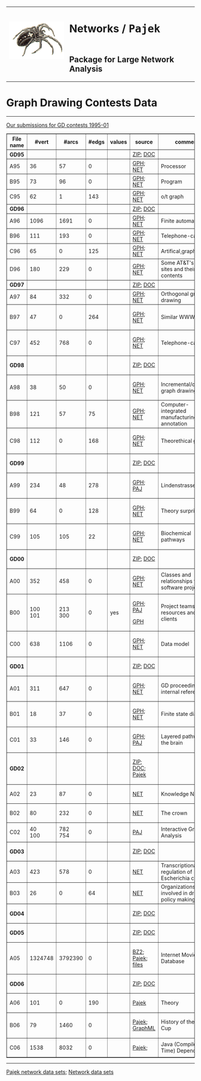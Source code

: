 <html>
 <body>
 <table>
  <tr><td rowspan=2><img src="../pajek.gif">&nbsp; &nbsp;
      <td><h1><b>Networks / <tt>Pajek</tt></b></h1></tr>
  <tr><td><h2><b>Package for Large Network Analysis</b></h2></tr>
 </table>
  <h1>Graph Drawing Contests Data</h1>
  <hr>
  <A HREF="./GDpreprint.pdf">Our submissions for GD contests 1995-01</A>
<table border>
<tr>
 <th> File name</th>
 <th> #vert </th>
 <th> #arcs </th>
 <th> #edgs </th>
 <th> values </th>
 <th> source </th>
 <th> comment </th>
</tr>
<tr>
  <th> GD95 </th>
  <td>  </td>
  <td></td>
  <td></td>
  <td></td>
  <td>
   <a href="https://github.com/bavla/Nets/raw/refs/heads/master/data/Pajek/gd/GD95.ZIP">ZIP</a>;
   <a href="./GD95/Rules95.md">DOC</a>
  </td>
  <td>  </td>
</tr>
<tr>
  <td> A95 </td>
  <td> 36 </td>
  <td> 57 </td>
  <td>  0 </td>
  <td></td>
  <td>
   <a href="./GD95/A95.GPH">GPH</a>;
   <a href="./GD95/A95.NET">NET</a>
  </td>
  <td>Processor </td>
</tr>
<tr>
  <td> B95 </td>
  <td>  73 </td>
  <td>  96 </td>
  <td>   0 </td>
  <td></td>
  <td>
   <a href="./GD95/B95.GPH">GPH</a>;
   <a href="./GD95/B95.NET">NET</a>
  </td>
  <td>Program</td>
</tr>
<tr>
  <td> C95 </td>
  <td> 62 </td>
  <td> 1 </td>
  <td> 143 </td>
  <td></td>
  <td>
   <a href="./GD95/C95.GPH">GPH</a>;
   <a href="./GD95/C95.NET">NET</a>
  </td>
  <td>o/t graph </td>
</tr>
<tr>
  <th> GD96 </th>
  <td>  </td>
  <td></td>
  <td></td>
  <td></td>
  <td>
   <a href=" https://github.com/bavla/Nets/raw/refs/heads/master/data/Pajek/gd/GD96.ZIP">ZIP</a>;
   <a href="./GD96/Rules96.md">DOC</a>
  </td>
  <td>  </td>
</tr>
<tr>
  <td> A96 </td>
  <td> 1096 </td>
  <td> 1691 </td>
  <td>    0 </td>
  <td></td>
  <td>
   <a href="./GD96/A96.GPH">GPH</a>;
   <a href="./GD96/A96.NET">NET</a>
  </td>
  <td> Finite automaton</td>
</tr>
<tr>
  <td> B96 </td>
  <td>  111 </td>
  <td>  193 </td>
  <td>    0 </td>
  <td></td>
  <td>
   <a href="./GD96/B96.GPH">GPH</a>;
   <a href="./GD96/B96.NET">NET</a>
  </td>
  <td> Telephone-calls </td>
</tr>
<tr>
  <td> C96 </td>
  <td> 65 </td>
  <td>  0 </td>
  <td> 125 </td>
  <td></td>
  <td>
   <a href="./GD96/C96.GPH">GPH</a>;
   <a href="./GD96/C96.NET">NET</a>
  </td>
  <td>Artifical¸graph  </td>
</tr>
<tr>
  <td> D96 </td>
  <td> 180 </td>
  <td> 229 </td>
  <td>   0 </td>
  <td></td>
  <td>
   <a href="./GD96/D96.GPH">GPH</a>;
   <a href="./GD96/D96.NET">NET</a>
  </td>
  <td>Some AT&T's WWW sites and their contents</td>
</tr>
<tr>
  <th> GD97 </th>
  <td>  </td>
  <td></td>
  <td></td>
  <td></td>
  <td>
   <a href="./GD97/gd97.zip">ZIP</a>;
   <a href="./GD97/rules97.htm">DOC</a>
  </td>
  <td>  </td>
</tr>
<tr>
  <td> A97 </td>
  <td>  84 </td>
  <td> 332 </td>
  <td>   0 </td>
  <td></td>
  <td>
   <a href="./gd97/A97.gph">GPH</a>;
   <a href="./gd97/A97.net">NET</a>

  </td>

  <td>Orthogonal graph-drawing</td>

</tr>

<tr>

  <td> B97 </td>

  <td>  47 </td>

  <td>   0 </td>

  <td> 264 </td>

  <td></td>

  <td>

   <a href="./gd97/B97.gph">GPH</a>;
   <a href="./gd97/B97.net">NET</a>

  </td>

  <td>Similar WWW pages</td>

</tr>

<tr>

  <td> C97 </td>

  <td> 452 </td>

  <td> 768 </td>

  <td>   0 </td>

  <td></td>

  <td>

   <a href="./gd97/C97.gph">GPH</a>;
   <a href="./gd97/C97.net">NET</a>

  </td>

  <td>Telephone-calls </td>

</tr>

<tr>

  <th> GD98 </th>

  <td>  </td>

  <td></td>

  <td></td>

  <td></td>

  <td>

   <a href="./gd98/gd98.zip">ZIP</a>;
   <a href="./gd98/rules98.htm">DOC</a>

  </td>

  <td>  </td>

</tr>

<tr>

  <td> A98 </td>

  <td> 38 </td>

  <td> 50 </td>

  <td>  0 </td>

  <td></td>

  <td>

   <a href="./gd98/A98.gph">GPH</a>;
   <a href="./gd98/A98.net">NET</a>

  </td>

  <td> Incremental/dynamic graph drawing </td>

</tr>

<tr>

  <td> B98 </td>

  <td> 121 </td>

  <td>  57 </td>

  <td>  75 </td>

  <td></td>

  <td>

   <a href="./gd98/B98.gph">GPH</a>;
   <a href="./gd98/B98.net">NET</a>

  </td>

  <td> Computer-integrated manufacturing annotation</td>

</tr>

<tr>

  <td> C98 </td>

  <td> 112 </td>

  <td>   0 </td>

  <td> 168 </td>

  <td></td>

  <td>

   <a href="./gd98/C98.gph">GPH</a>;
   <a href="./gd98/C98.net">NET</a>

  </td>

  <td> Theorethical graph</td>

</tr>

<tr>

  <th> GD99 </th>

  <td>  </td>

  <td></td>

  <td></td>

  <td></td>

  <td>

   <a href="./gd99/gd99.zip">ZIP</a>;
   <a href="./gd99/rules99.htm">DOC</a>

  </td>

  <td>  </td>

</tr>

<tr>

  <td> A99 </td>

  <td> 234 </td>

  <td>  48 </td>

  <td> 278 </td>

  <td></td>

  <td>

   <a href="./gd99/A99.gph">GPH</a>;
   <a href="./gd99/A99.paj">PAJ</a>

  </td>

  <td> Lindenstrasse </td>

</tr>

<tr>

  <td> B99 </td>

  <td> 64 </td>

  <td>  0 </td>

  <td> 128 </td>

  <td></td>

  <td>

   <a href="./gd99/B99.gph">GPH</a>;
   <a href="./gd99/B99.net">NET</a>

  </td>

  <td> Theory surprise </td>

</tr>

<tr>

  <td> C99 </td>

  <td> 105 </td>

  <td> 105 </td>

  <td>  22 </td>

  <td></td>

  <td>

   <a href="./gd99/C99.gph">GPH</a>;
   <a href="./gd99/C99.paj">NET</a>

  </td>

  <td> Biochemical pathways</td>

</tr>

<tr>

  <th> GD00 </th>

  <td>  </td>

  <td></td>

  <td></td>

  <td></td>

  <td>

   <a href="./gd00/gd00.zip">ZIP</a>;
   <a href="./gd00/rules00.htm">DOC</a>

  </td>

  <td>  </td>

</tr>

<tr>

  <td> A00 </td>

  <td> 352 </td>

  <td> 458 </td>

  <td>   0 </td>

  <td></td>

  <td>

   <a href="./gd00/A00.gph">GPH</a>;
   <a href="./gd00/A00.net">NET</a>

  </td>

  <td>Classes and relationships from a software project</td>

</tr>

<tr>

  <td> B00 </td>

  <td> 100 <br> 101</td>

  <td> 213 <br> 300</td>

  <td>   0 </td>

  <td> yes </td>

  <td>

   <a href="./gd00/B00a.gph">GPH</a>;
   <a href="./gd00/B00.paj">PAJ</a><br>

   <a href="./gd00/B00b.gph">GPH</a>

  </td>

  <td>Project teams, resources and clients</td>

</tr>

<tr>

  <td> C00 </td>

  <td> 638 </td>

  <td> 1106 </td>

  <td>   0 </td>

  <td></td>

  <td>

   <a href="./gd00/C00.gph">GPH</a>;
   <a href="./gd00/C00.net">NET</a>

  </td>

  <td>Data model</td>

</tr>

<tr>

  <th> GD01 </th>

  <td>  </td>

  <td></td>

  <td></td>

  <td></td>

  <td>

   <a href="./gd01/gd01.zip">ZIP</a>;
   <a href="./gd01/rules01.htm">DOC</a>

  </td>

  <td> </td>

</tr>

<tr>

  <td> A01 </td>

  <td> 311 </td>

  <td> 647 </td>

  <td>   0 </td>

  <td></td>

  <td>

   <a href="./gd01/A01.gph">GPH</a>;
   <a href="./gd01/A01.net">NET</a>

  </td>

  <td>GD proceedings internal references</td>

</tr>

<tr>

  <td> B01 </td>

  <td>  18 </td>

  <td>  37 </td>

  <td>   0 </td>

  <td></td>

  <td>

   <a href="./gd01/B01.gph">GPH</a>;
   <a href="./gd01/B01.net">NET</a>

  </td>

  <td>Finite state diagram</td>

</tr>

<tr>

  <td> C01 </td>

  <td>  33 </td>

  <td> 146 </td>

  <td>   0 </td>

  <td></td>

  <td>

   <a href="./gd01/C01.gph">GPH</a>;
   <a href="./gd01/C01.paj">PAJ</a>

  </td>

  <td>Layered pathways of the brain</td>

</tr>

<tr>

  <th> GD02 </th>

  <td>  </td>

  <td></td>

  <td></td>

  <td></td>

  <td>

   <a href="./gd02/gd02.zip">ZIP</a>;
   <a href="./gd02/rules02.htm">DOC</a>;<br>
   <a href="./gd02/pajek.zip">Pajek</a>

  </td>

  <td> </td>

</tr>

<tr>

  <td> A02 </td>

  <td> 23 </td>

  <td> 87 </td>

  <td>   0 </td>

  <td></td>

  <td>

   <a href="./gd02/A02.net">NET</a>

  </td>

  <td>Knowledge Nation</td>

</tr>

<tr>

  <td> B02 </td>

  <td>  80 </td>

  <td> 232 </td>

  <td>   0 </td>

  <td></td>

  <td>

   <a href="./gd02/B02.net">NET</a>

  </td>

  <td>The crown</td>

</tr>

<tr>

  <td> C02 </td>

  <td> 40 <br> 100</td>

  <td> 782 <br> 754</td>

  <td>   0 </td>

  <td></td>

  <td>

   <a href="./gd02/C02.paj">PAJ</a>

  </td>

  <td>Interactive Graph Analysis</td>

</tr>



<tr>

  <th> GD03 </th>

  <td>  </td>

  <td></td>

  <td></td>

  <td></td>

  <td>

   <a href="./gd03/gd03.zip">ZIP</a>;
   <a href="./gd03/rules03.htm">DOC</a>

  </td>

  <td> </td>

</tr>

<tr>

  <td> A03 </td>

  <td> 423 </td>

  <td> 578 </td>

  <td>   0 </td>

  <td></td>

  <td>

   <a href="./gd03/A03.net">NET</a>

  </td>

  <td>Transcriptional regulation of Escherichia coli</td>

</tr>

<tr>

  <td> B03 </td>

  <td>  26 </td>

  <td>   0 </td>

  <td>  64 </td>

  <td></td>

  <td>

   <a href="./gd03/B03.net">NET</a>

  </td>

  <td>Organizations involved in drug policy making</td>

</tr>



<tr>

  <th> GD04 </th>

  <td>  </td>

  <td></td>

  <td></td>

  <td></td>

  <td>

   <a href="./gd04/gd04.zip">ZIP</a>;
   <a href="./gd04/rules04.htm">DOC</a>

  </td>

  <td> </td>

</tr>



<tr>

  <th> GD05 </th>

  <td>  </td>

  <td></td>

  <td></td>

  <td></td>

  <td>

   <a href="./gd05/gd05.zip">ZIP</a>;
   <a href="./gd05/rules05.htm">DOC</a>

  </td>

  <td> </td>

</tr>

<tr>

  <td> A05 </td>

  <td> 1324748 </td>

  <td> 3792390 </td>

  <td>   0 </td>

  <td></td>

  <td>

   <a href="./gd05/imdb.graphml.bz2">BZ2</a>;
   <a href="./gd05/imdb.zip">Pajek</a>;<br>
   <a href="./gd05/files.txt">files</a>

  </td>

  <td>Internet Movies Database</td>

</tr>

<tr>

  <th> GD06 </th>

  <td>  </td>

  <td></td>

  <td></td>

  <td></td>

  <td>

   <a href="./gd06/gd06.zip">ZIP</a>;
   <a href="./gd06/Org/details.htm">DOC</a>

  </td>

  <td> </td>

</tr>

<tr>

  <td> A06 </td>

  <td> 101 </td>

  <td> 0 </td>

  <td> 190 </td>

  <td></td>

  <td>

   <a href="./GD06/Org/theory.net">Pajek</a>

  </td>

  <td>Theory</td>

</tr>

<tr>

  <td> B06 </td>

  <td> 79 </td>

  <td> 1460 </td>

  <td> 0 </td>

  <td></td>

  <td>

   <a href="./GD06/WC.net.zip">Pajek</a>;<br>
   <a href="./gd06/WC.graphml.zip">GraphML</a>

  </td>

  <td>History of the World Cup</td>

</tr>

<tr>

  <td> C06 </td>

  <td> 1538 </td>

  <td> 8032 </td>

  <td> 0 </td>

  <td></td>

  <td>

   <a href="./gd06/Java.net.zip">Pajek</a>;<br>

  </td>

  <td>Java (Compile-Time) Dependency </td>
</tr>
</table>
 <body>
</html>
<hr>

[Pajek network data sets](../README.md);
[Network data sets](../../README.md)


